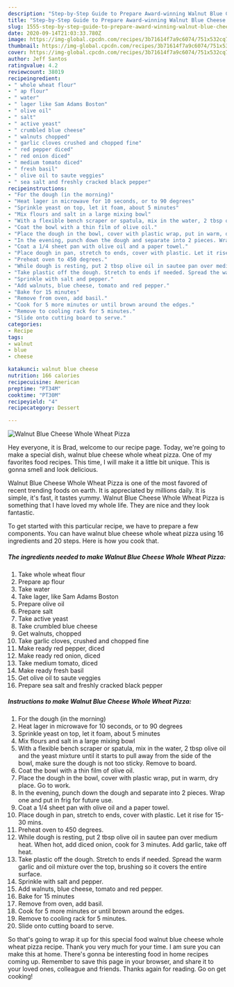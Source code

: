 ```yaml
---
description: "Step-by-Step Guide to Prepare Award-winning Walnut Blue Cheese Whole Wheat Pizza"
title: "Step-by-Step Guide to Prepare Award-winning Walnut Blue Cheese Whole Wheat Pizza"
slug: 1555-step-by-step-guide-to-prepare-award-winning-walnut-blue-cheese-whole-wheat-pizza
date: 2020-09-14T21:03:33.780Z
image: https://img-global.cpcdn.com/recipes/3b71614f7a9c6074/751x532cq70/walnut-blue-cheese-whole-wheat-pizza-recipe-main-photo.jpg
thumbnail: https://img-global.cpcdn.com/recipes/3b71614f7a9c6074/751x532cq70/walnut-blue-cheese-whole-wheat-pizza-recipe-main-photo.jpg
cover: https://img-global.cpcdn.com/recipes/3b71614f7a9c6074/751x532cq70/walnut-blue-cheese-whole-wheat-pizza-recipe-main-photo.jpg
author: Jeff Santos
ratingvalue: 4.2
reviewcount: 38019
recipeingredient:
- " whole wheat flour"
- " ap flour"
- " water"
- " lager like Sam Adams Boston"
- " olive oil"
- " salt"
- " active yeast"
- " crumbled blue cheese"
- " walnuts chopped"
- " garlic cloves crushed and chopped fine"
- " red pepper diced"
- " red onion diced"
- " medium tomato diced"
- " fresh basil"
- " olive oil to saute veggies"
- " sea salt and freshly cracked black pepper"
recipeinstructions:
- "For the dough (in the morning)"
- "Heat lager in microwave for 10 seconds, or to 90 degrees"
- "Sprinkle yeast on top, let it foam, about 5 minutes"
- "Mix flours and salt in a large mixing bowl"
- "With a flexible bench scraper or spatula, mix in the water, 2 tbsp olive oil and the yeast mixture until it starts to pull away from the side of the bowl, make sure the dough is not too sticky. Remove to board."
- "Coat the bowl with a thin film of olive oil."
- "Place the dough in the bowl, cover with plastic wrap, put in warm, dry place. Go to work."
- "In the evening, punch down the dough and separate into 2 pieces. Wrap one and put in frig for future use."
- "Coat a 1/4 sheet pan with olive oil and a paper towel."
- "Place dough in pan, stretch to ends, cover with plastic. Let it rise for 15-30 mins."
- "Preheat oven to 450 degrees."
- "While dough is resting, put 2 tbsp olive oil in sautee pan over medium heat. When hot, add diced onion, cook for 3 minutes. Add garlic, take off heat."
- "Take plastic off the dough. Stretch to ends if needed. Spread the warm garlic and oil mixture over the top, brushing so it covers the entire surface."
- "Sprinkle with salt and pepper."
- "Add walnuts, blue cheese, tomato and red pepper."
- "Bake for 15 minutes"
- "Remove from oven, add basil."
- "Cook for 5 more minutes or until brown around the edges."
- "Remove to cooling rack for 5 minutes."
- "Slide onto cutting board to serve."
categories:
- Recipe
tags:
- walnut
- blue
- cheese

katakunci: walnut blue cheese 
nutrition: 166 calories
recipecuisine: American
preptime: "PT34M"
cooktime: "PT30M"
recipeyield: "4"
recipecategory: Dessert

---
```



![Walnut Blue Cheese Whole Wheat Pizza](https://img-global.cpcdn.com/recipes/3b71614f7a9c6074/751x532cq70/walnut-blue-cheese-whole-wheat-pizza-recipe-main-photo.jpg)

Hey everyone, it is Brad, welcome to our recipe page. Today, we're going to make a special dish, walnut blue cheese whole wheat pizza. One of my favorites food recipes. This time, I will make it a little bit unique. This is gonna smell and look delicious.



Walnut Blue Cheese Whole Wheat Pizza is one of the most favored of recent trending foods on earth. It is appreciated by millions daily. It is simple, it's fast, it tastes yummy. Walnut Blue Cheese Whole Wheat Pizza is something that I have loved my whole life. They are nice and they look fantastic.


To get started with this particular recipe, we have to prepare a few components. You can have walnut blue cheese whole wheat pizza using 16 ingredients and 20 steps. Here is how you cook that.

<!--inarticleads1-->

##### The ingredients needed to make Walnut Blue Cheese Whole Wheat Pizza:

1. Take  whole wheat flour
1. Prepare  ap flour
1. Take  water
1. Take  lager, like Sam Adams Boston
1. Prepare  olive oil
1. Prepare  salt
1. Take  active yeast
1. Take  crumbled blue cheese
1. Get  walnuts, chopped
1. Take  garlic cloves, crushed and chopped fine
1. Make ready  red pepper, diced
1. Make ready  red onion, diced
1. Take  medium tomato, diced
1. Make ready  fresh basil
1. Get  olive oil to saute veggies
1. Prepare  sea salt and freshly cracked black pepper




<!--inarticleads2-->

##### Instructions to make Walnut Blue Cheese Whole Wheat Pizza:

1. For the dough (in the morning)
1. Heat lager in microwave for 10 seconds, or to 90 degrees
1. Sprinkle yeast on top, let it foam, about 5 minutes
1. Mix flours and salt in a large mixing bowl
1. With a flexible bench scraper or spatula, mix in the water, 2 tbsp olive oil and the yeast mixture until it starts to pull away from the side of the bowl, make sure the dough is not too sticky. Remove to board.
1. Coat the bowl with a thin film of olive oil.
1. Place the dough in the bowl, cover with plastic wrap, put in warm, dry place. Go to work.
1. In the evening, punch down the dough and separate into 2 pieces. Wrap one and put in frig for future use.
1. Coat a 1/4 sheet pan with olive oil and a paper towel.
1. Place dough in pan, stretch to ends, cover with plastic. Let it rise for 15-30 mins.
1. Preheat oven to 450 degrees.
1. While dough is resting, put 2 tbsp olive oil in sautee pan over medium heat. When hot, add diced onion, cook for 3 minutes. Add garlic, take off heat.
1. Take plastic off the dough. Stretch to ends if needed. Spread the warm garlic and oil mixture over the top, brushing so it covers the entire surface.
1. Sprinkle with salt and pepper.
1. Add walnuts, blue cheese, tomato and red pepper.
1. Bake for 15 minutes
1. Remove from oven, add basil.
1. Cook for 5 more minutes or until brown around the edges.
1. Remove to cooling rack for 5 minutes.
1. Slide onto cutting board to serve.




So that's going to wrap it up for this special food walnut blue cheese whole wheat pizza recipe. Thank you very much for your time. I am sure you can make this at home. There's gonna be interesting food in home recipes coming up. Remember to save this page in your browser, and share it to your loved ones, colleague and friends. Thanks again for reading. Go on get cooking!
